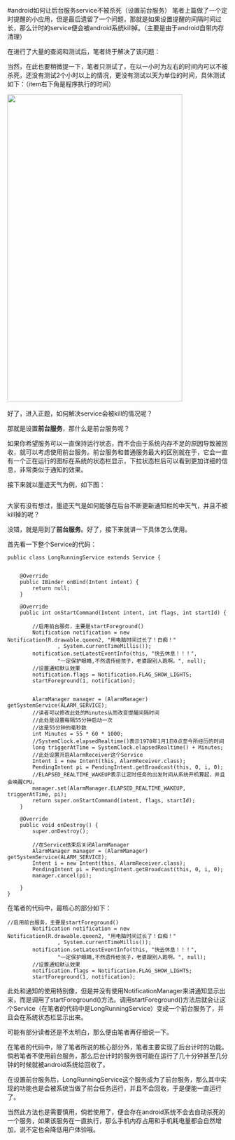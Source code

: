 #android如何让后台服务service不被杀死（设置前台服务）
笔者上篇做了一个定时提醒的小应用，但是最后遗留了一个问题，那就是如果设置提醒的间隔时间过长，那么计时的service便会被android系统kill掉。（主要是由于android自带内存清理）

在进行了大量的查阅和测试后，笔者终于解决了该问题：



当然，在此也要稍微提一下，笔者只测试了，在以一小时为左右的时间内可以不被杀死，还没有测试2个小时以上的情况，更没有测试以天为单位的时间，具体测试如下：（item右下角是程序执行的时间）



<img src="https://img-blog.csdn.net/20151109184843148?watermark/2/text/aHR0cDovL2Jsb2cuY3Nkbi5uZXQv/font/5a6L5L2T/fontsize/400/fill/I0JBQkFCMA==/dissolve/70/gravity/Center" width="400" height="700" alt="">  





好了，进入正题，如何解决service会被kill的情况呢？

那就是设置**前台服务**，那什么是前台服务呢？

如果你希望服务可以一直保持运行状态，而不会由于系统内存不足的原因导致被回收，就可以考虑使用前台服务。前台服务和普通服务最大的区别就在于，它会一直有一个正在运行的图标在系统的状态栏显示，下拉状态栏后可以看到更加详细的信息，非常类似于通知的效果。



接下来就以墨迹天气为例，如下图：



<img src="https://img-blog.csdn.net/20151109184647026?watermark/2/text/aHR0cDovL2Jsb2cuY3Nkbi5uZXQv/font/5a6L5L2T/fontsize/400/fill/I0JBQkFCMA==/dissolve/70/gravity/Center" alt="">



大家有没有想过，墨迹天气是如何能够在后台不断更新通知栏的中天气，并且不被kill掉的呢？

没错，就是用到了**前台服务**。好了，接下来就讲一下具体怎么使用。



首先看一下整个Service的代码：





```
public class LongRunningService extends Service {


    @Override
    public IBinder onBind(Intent intent) {
        return null;
    }

    @Override
    public int onStartCommand(Intent intent, int flags, int startId) {

        //启用前台服务，主要是startForeground()
        Notification notification = new Notification(R.drawable.queen2, "用电脑时间过长了！白痴！"
                , System.currentTimeMillis());
        notification.setLatestEventInfo(this, "快去休息！！！",
                "一定保护眼睛,不然遗传给孩子，老婆跟别人跑啊。", null);
        //设置通知默认效果
        notification.flags = Notification.FLAG_SHOW_LIGHTS;
        startForeground(1, notification);


        AlarmManager manager = (AlarmManager) getSystemService(ALARM_SERVICE);
        //读者可以修改此处的Minutes从而改变提醒间隔时间
        //此处是设置每隔55分钟启动一次
        //这是55分钟的毫秒数
        int Minutes = 55 * 60 * 1000;
        //SystemClock.elapsedRealtime()表示1970年1月1日0点至今所经历的时间
        long triggerAtTime = SystemClock.elapsedRealtime() + Minutes;
        //此处设置开启AlarmReceiver这个Service
        Intent i = new Intent(this, AlarmReceiver.class);
        PendingIntent pi = PendingIntent.getBroadcast(this, 0, i, 0);
        //ELAPSED_REALTIME_WAKEUP表示让定时任务的出发时间从系统开机算起，并且会唤醒CPU。
        manager.set(AlarmManager.ELAPSED_REALTIME_WAKEUP, triggerAtTime, pi);
        return super.onStartCommand(intent, flags, startId);
    }

    @Override
    public void onDestroy() {
        super.onDestroy();

        //在Service结束后关闭AlarmManager
        AlarmManager manager = (AlarmManager) getSystemService(ALARM_SERVICE);
        Intent i = new Intent(this, AlarmReceiver.class);
        PendingIntent pi = PendingIntent.getBroadcast(this, 0, i, 0);
        manager.cancel(pi);

    }
}
```





在笔者的代码中，最核心的部分如下：





```
//启用前台服务，主要是startForeground()
        Notification notification = new Notification(R.drawable.queen2, "用电脑时间过长了！白痴！"
                , System.currentTimeMillis());
        notification.setLatestEventInfo(this, "快去休息！！！",
                "一定保护眼睛,不然遗传给孩子，老婆跟别人跑啊。", null);
        //设置通知默认效果
        notification.flags = Notification.FLAG_SHOW_LIGHTS;
        startForeground(1, notification);
```



此处和通知的使用特别像，但是并没有使用NotificationManager来讲通知显示出来，而是调用了startForeground()方法。调用startForeground()方法后就会让这个Service（在笔者的代码中是LongRunningService）变成一个前台服务了，并且会在系统状态栏显示出来。



可能有部分读者还是不太明白，那么便由笔者再仔细说一下。

在笔者的代码中，除了笔者所说的核心部分外，笔者主要实现了后台计时的功能。倘若笔者不使用前台服务，那么后台计时的服务很可能在运行了几十分钟甚至几分钟的时候就被android系统给回收了。

在设置前台服务后，LongRunningService这个服务成为了前台服务，那么其中实现的功能也是会被系统当做了前台任务运行，并且不会回收，于是便能一直运行了。



当然此方法也是需要慎用，倘若使用了，便会存在android系统不会去自动杀死的一个服务，如果该服务在一直执行，那么手机内存占用和手机耗电量都会自然增加，说不定也会降低用户体验哦。



